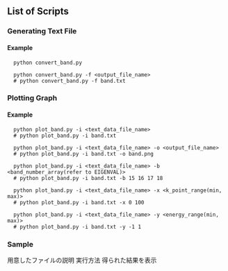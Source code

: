 ## List of Scripts

### Generating Text File

#### Example

```
  python convert_band.py

  python convert_band.py -f <output_file_name>
  # python convert_band.py -f band.txt
```

### Plotting Graph

#### Example

```
  python plot_band.py -i <text_data_file_name>
  # python plot_band.py -i band.txt

  python plot_band.py -i <text_data_file_name> -o <output_file_name>
  # python plot_band.py -i band.txt -o band.png

  python plot_band.py -i <text_data_file_name> -b <band_number_array(refer to EIGENVAL)>
  # python plot_band.py -i band.txt -b 15 16 17 18

  python plot_band.py -i <text_data_file_name> -x <k_point_range(min, max)>
  # python plot_band.py -i band.txt -x 0 100

  python plot_band.py -i <text_data_file_name> -y <energy_range(min, max)>
  # python plot_band.py -i band.txt -y -1 1
```

### Sample

用意したファイルの説明
実行方法
得られた結果を表示
